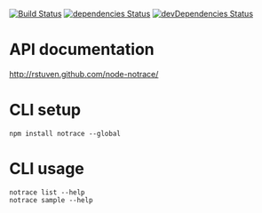 [![Build Status](https://secure.travis-ci.org/rstuven/node-notrace.png?branch=master)](http://travis-ci.org/rstuven/node-notrace)
[![dependencies Status](https://david-dm.org/rstuven/node-notrace.svg)](https://david-dm.org/rstuven/node-notrace#info=dependencies)
[![devDependencies Status](https://david-dm.org/rstuven/node-notrace/dev-status.svg)](https://david-dm.org/rstuven/node-notrace#info=devDependencies)

# API documentation

http://rstuven.github.com/node-notrace/

# CLI setup

    npm install notrace --global

# CLI usage

    notrace list --help
    notrace sample --help
